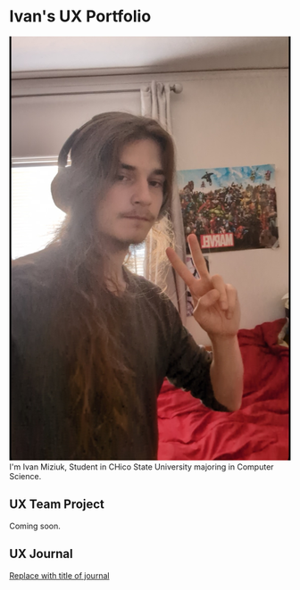 # Ivan's UX Portfolio
![Ivan Miziuk Selfie](./Screenshot_20250801-114712.jpg)
I'm Ivan Miziuk, Student in CHico State University majoring in Computer Science. 

## UX Team Project

Coming soon.

## UX Journal

[Replace with title of journal](journal/)
